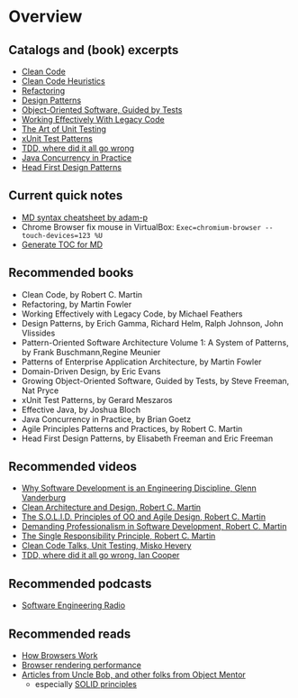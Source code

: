 # Overview

## Catalogs and (book) excerpts

 * [Clean Code](https://github.com/ak80/edu/blob/master/res/catalogs/CleanCode.md)
 * [Clean Code Heuristics](https://github.com/ak80/edu/blob/master/res/catalogs/CleanCodeHeuristics.md)
 * [Refactoring](https://github.com/ak80/edu/blob/master/res/catalogs/Refactoring.md)
 * [Design Patterns](https://github.com/ak80/edu/blob/master/res/catalogs/DesignPatterns.md)
 * [Object-Oriente​d Software, Guided by Tests](https://github.com/ak80/edu/blob/master/res/catalogs/GrowingOO.md)
 * [Working Effectively With Legacy Code](https://github.com/ak80/edu/blob/master/res/catalogs/LegacyCode.md)
 * [The Art of Unit Testing](https://github.com/ak80/edu/blob/master/res/catalogs/ArtOfUnitTesting.md)
 * [xUnit Test Patterns](https://github.com/ak80/edu/blob/master/res/catalogs/xUnitTestPatterns.md)
 * [TDD, where did it all go wrong](https://github.com/ak80/edu/blob/master/res/catalogs/TddGoneWrong.md)
 * [Java Concurrency in Practice](https://github.com/ak80/edu/blob/master/res/catalogs/JavaConcurrency.md)
 * [Head First Design Patterns](https://github.com/ak80/edu/blob/master/res/catalogs/HeadFirstDesignPatterns.md)
 
## Current quick notes
 * [MD syntax cheatsheet by adam-p](https://github.com/adam-p/markdown-here/wiki/Markdown-Cheatsheet)
 * Chrome Browser fix mouse in VirtualBox: `Exec=chromium-browser --touch-devices=123 %U`
 * [Generate TOC for MD](https://github.com/amaiorano/md-to-toc)
 
## Recommended books
 * Clean Code, by Robert C. Martin
 * Refactoring, by Martin Fowler
 * Working Effectively with Legacy Code, by Michael Feathers
 * Design Patterns, by Erich Gamma, Richard Helm, Ralph Johnson, John Vlissides
 * Pattern-Oriented Software Architecture Volume 1: A System of Patterns, by Frank Buschmann,Regine Meunier
 * Patterns of Enterprise Application Architecture, by Martin Fowler
 * Domain-Driven Design, by Eric Evans
 * Growing Object-Oriente​d Software, Guided by Tests, by Steve Freeman, Nat Pryce
 * xUnit Test Patterns, by Gerard Meszaros
 * Effective Java, by Joshua Bloch
 * Java Concurrency in Practice, by Brian Goetz
 * Agile Principles Patterns and Practices, by Robert C. Martin
 * Head First Design Patterns, by Elisabeth Freeman and Eric Freeman

 
## Recommended videos
 * [Why Software Development is an Engineering Discipline, Glenn Vanderburg](https://www.youtube.com/watch?v=zDEpeWQHtFU)
 * [Clean Architecture and Design, Robert C. Martin](https://www.youtube.com/watch?v=Nsjsiz2A9mg)
 * [The S.O.L.I.D. Principles of OO and Agile Design, Robert C. Martin](https://www.youtube.com/watch?v=t86v3N4OshQ)
 * [Demanding Professionalism in Software Development, Robert C. Martin](https://www.youtube.com/watch?v=p0O1VVqRSK0)
 * [The Single Responsibility Principle, Robert C. Martin](https://www.youtube.com/watch?v=Gt0M_OHKhQE)
 * [Clean Code Talks, Unit Testing, Misko Hevery](https://www.youtube.com/watch?v=wEhu57pih5w)
 * [TDD, where did it all go wrong, Ian Cooper](https://vimeo.com/68375232)
 
## Recommended podcasts
 * [Software Engineering Radio](http://www.se-radio.net/)

## Recommended reads
 * [How Browsers Work](http://www.html5rocks.com/en/tutorials/internals/howbrowserswork/)
 * [Browser rendering performance](https://developers.google.com/web/fundamentals/performance/rendering/)
 * [Articles from Uncle Bob, and other folks from Object Mentor](http://www.objectmentor.com/resources/publishedArticles.html)
   * especially [SOLID principles](http://butunclebob.com/ArticleS.UncleBob.PrinciplesOfOod)
